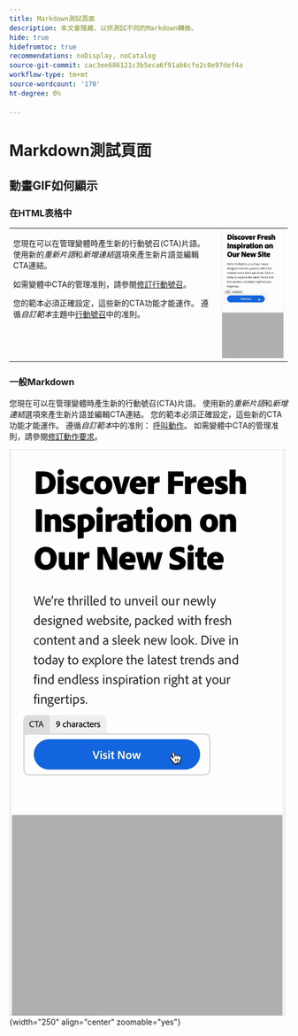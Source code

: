 ```yaml
---
title: Markdown測試頁面
description: 本文會隱藏，以供測試不同的Markdown轉換。
hide: true
hidefromtoc: true
recommendations: noDisplay, noCatalog
source-git-commit: cac3ee686121c3b5eca6f91ab6cfe2c0e97def4a
workflow-type: tm+mt
source-wordcount: '170'
ht-degree: 0%

---
```


# Markdown測試頁面

## 動畫GIF如何顯示

### 在HTML表格中

<table style="table-layout:fixed">
<tr style="border: 0;">
  <td valign="top">
    <p>您現在可以在管理變體時產生新的行動號召(CTA)片語。 使用新的<em>重新片語</em>和<em>新增連結</em>選項來產生新片語並編輯CTA連結。</p>
    <p>如需變體中CTA的管理准則，請參閱<a href="/help/user-guide/create/manage-variants.md#revise-call-to-action">修訂行動號召</a>。</p>
    <p>您的範本必須正確設定，這些新的CTA功能才能運作。 遵循<em>自訂範本</em>主題中<a href="/help/user-guide/content/customize-template.md#calls-to-action">行動號召</a>中的准則。</p>
    <!-- GS-6676 -->
  </td>
  <td valign="top">
    <img src="../assets/animation/rephrase-cta.gif" class="modal-image" alt="CTA重新措辭運作中" width="250"></td>
  </tr>
</table>

### 一般Markdown

您現在可以在管理變體時產生新的行動號召(CTA)片語。 使用新的&#x200B;_重新片語_&#x200B;和&#x200B;_新增連結_&#x200B;選項來產生新片語並編輯CTA連結。 您的範本必須正確設定，這些新的CTA功能才能運作。 遵循&#x200B;_自訂範本_&#x200B;中的准則： [呼叫動作](/help/user-guide/content/customize-template.md#calls-to-action)。 如需變體中CTA的管理准則，請參閱[修訂動作要求](/help/user-guide/create/manage-variants.md#revise-call-to-action)。<!-- GS-6676 -->

![CTA重新片語動作](/help/assets/animation/rephrase-cta.gif "CTA重新片語"){width="250" align="center" zoomable="yes"}
